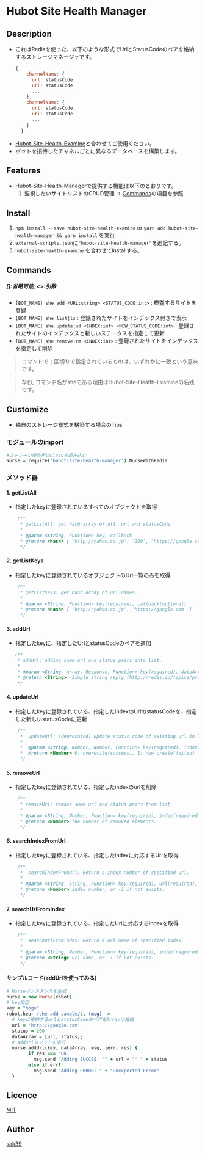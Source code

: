 # Hubot Site Health Manager

## Description
- これはRedisを使った、以下のような形式でUrlとStatusCodeのペアを格納するストレージマネージャです。
  > 
  ```js
  {
      channelName: {
        url: statusCode,
        url: statusCode
        ...
      },
      channelName: {
        url: statusCode,
        url: statusCode
        ...
      }
    }
  ```
- [Hubot-Site-Health-Examine](https://github.com/l2tporg/hubot-site-health-examine.git)と合わせてご使用ください。
- ボットを招待したチャネルごとに異なるデータベースを構築します。

## <div id="Feature">Features</div>
- Hubot-Site-Health-Managerで提供する機能は以下のとおりです。
  1. 監視したいサイトリストのCRUD管理 -> [Commands](#Commands)の項目を参照

## <div id="Install">Install</div>
1. `npm install --save hubot-site-health-examine`
or `yarn add hubot-site-health-manager && yarn install` を実行
2. `external-scripts.json`に`"hubot-site-health-manager"`を追記する。
3. `hubot-site-health-examine` を合わせてinstallする。


## <div id="Commands">Commands</div>

##### []:省略可能, <>:引数

- `[BOT_NAME] she add <URL:string> <STATUS_CODE:int>` : 検査するサイトを登録
- `[BOT_NAME] she list|ls` : 登録されたサイトをインデックス付きで表示
- `[BOT_NAME] she update|ud <INDEX:int> <NEW_STATUS_CODE:int>` : 登録されたサイトのインデックスと新しいステータスを指定して更新
- `[BOT_NAME] she remove|rm <INDEX:int>` : 登録されたサイトをインデックスを指定して削除
> コマンドで `|` 区切りで指定されているものは、いずれかに一致という意味です。

> なお, コマンド名がsheである理由はHubot-Site-Health-Examineの名残です。



## <div id="Customize">Customize</div>
- 独自のストレージ様式を構築する場合のTips

### モジュールのimport
```coffeescript
#ストレージ操作用のclassを読み込む
Nurse = require('hubot-site-health-manager').NurseWithRedis
```

### メソッド群

#### 1. getListAll
- 指定したkeyに登録されているすべてのオブジェクトを取得
```js
    /**
     * getListAll: get hash array of all, url and statusCode.
     *
     * @param <String, Function> key, callback
     * @return <Hash> { 'http://yahoo.co.jp': '200', 'https://google.com': '200' } -> forEachで処理
     */
```

#### 2. getListKeys
- 指定したkeyに登録されているオブジェクトのUrl一覧のみを取得
```js
    /**
     * getListKeys: get hash array of url names.
     *
     * @param <String, Function> key(required), callback(optional)
     * @return <Hash> { 'http://yahoo.co.jp', 'https://google.com' }
     */
```

#### 3. addUrl

- 指定したkeyに、指定したUrlとstatusCodeのペアを追加
```js
   /**
    * addUrl: adding some url and status pairs into list.
    *
    * @param <String, Array, Response, Function> key(required), dataArray(required), msg(required), callback(optional) data array adding into list. msg is a Message object in hubot.
    * @return <String>  Simple string reply (http://redis.io/topics/protocol#simple-string-reply)
    */
```

#### 4. updateUrl
- 指定したkeyに登録されている、指定したindexのUrlのstatusCodeを、指定した新しいstatusCodeに更新
```js
    /**
     *  updateUrl: (deprecated) update status code of existing url in list.
     *
     *  @param <String, Number, Number, Function> key(required), index(required), status(required), callback(optional) Pair of pertinent index and new status code.
     *  @return <Number> 0: overwrite(success), 1: new create(failed)
     */
```


#### 5. removeUrl
- 指定したkeyに登録されている、指定したindexのurlを削除
```js
    /**
     * removeUrl: remove some url and status pairs from list.
     *
     * @param <String, Number, Function> key(required), index(required), callback(optional) indexes wanted to be removed from list.
     * @return <Number> the number of removed elements.
     */
```

#### 6. searchIndexFromUrl
- 指定したkeyに登録されている、指定したindexに対応するUrlを取得
```js
    /**
     *  searchIndexFromUrl: Return a index number of specified url.
     *
     * @param <String, String, Function> key(required), url(required), callback(optional) Specified url
     * @return <Number> index number, or -1 if not exists.
     */
```

#### 7. searchUrlFromIndex
- 指定したkeyに登録されている、指定したUrlに対応するindexを取得
```js
    /**
     *  searchUrlFromIndex: Return a url name of specified index.
     *
     * @param <String, Number, Function> key(required), index(required), callback(optional) index number of url
     * @return <String> url name, or -1 if not exists.
     */
```

#### サンプルコード(addUrlを使ってみる)
```coffeescript
# Nurseインスタンスを生成
nurse = new Nurse(robot)
# key指定
key = "hoge"
robot.hear /she add sample/i, (msg) ->
  # keyに格納するurlとstatusCodeのペアをArrayに格納
  url = 'http://google.com'
  status = 200
  dataArray = [url, status];
  # addUrlメソッドを実行
  nurse.addUrl(key, dataArray, msg, (err, res) {
        if res === 'OK'
          msg.send "Adding SUCCES: '" + url + "' " + status
        else if err?
          msg.send "Adding ERROR: " + "Unexpected Error"
  }
```

## <div id="Licence">Licence</div>

[MIT](https://github.com/sak39)

## <div id="Author">Author</div>

[sak39](https://github.com/sak39)
